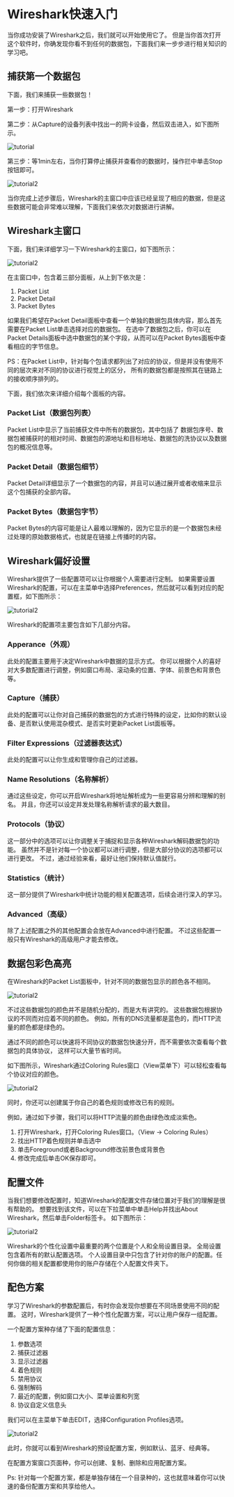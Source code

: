 # Wireshark快速入门

当你成功安装了Wireshark之后，我们就可以开始使用它了。
但是当你首次打开这个软件时，你确发现你看不到任何的数据包，下面我们来一步步进行相关知识的学习吧。

## 捕获第一个数据包

下面，我们来捕获一些数据包！

第一步：打开Wireshark

第二步：从Capture的设备列表中找出一的网卡设备，然后双击进入，如下图所示。

![tutorial](./picture/tutorial1.png)

第三步：等1min左右，当你打算停止捕获并查看你的数据时，操作拦中单击Stop按钮即可。

![tutorial2](./picture/tutorial2.png)

当你完成上述步骤后，Wireshark的主窗口中应该已经呈现了相应的数据，但是这些数据可能会非常难以理解，下面我们来依次对数据进行讲解。

## Wireshark主窗口

下面，我们来详细学习一下Wireshark的主窗口，如下图所示：

![tutorial2](./picture/tutorial3.png)

在主窗口中，包含着三部分面板，从上到下依次是：

1. Packet List
2. Packet Detail
3. Packet Bytes

如果我们希望在Packet Detail面板中查看一个单独的数据包具体内容，那么首先需要在Packet List单击选择对应的数据包。
在选中了数据包之后，你可以在Packet Details面板中选中数据包的某个字段，从而可以在Packet Bytes面板中查看相应的字节信息。

PS：在Packet List中，针对每个包请求都列出了对应的协议，但是并没有使用不同的层次来对不同的协议进行视觉上的区分，
所有的数据包都是按照其在链路上的接收顺序排列的。

下面，我们依次来详细介绍每个面板的内容。

### Packet List（数据包列表）

Packet List中显示了当前捕获文件中所有的数据包，其中包括了
数据包序号、数据包被捕获时的相对时间、数据包的源地址和目标地址、数据包的洗协议以及数据包的概况信息等。

### Packet Detail（数据包细节）

Packet Detail详细显示了一个数据包的内容，并且可以通过展开或者收缩来显示这个包捕获的全部内容。

### Packet Bytes（数据包字节）

Packet Bytes的内容可能是让人最难以理解的，因为它显示的是一个数据包未经过处理的原始数据格式，也就是在链接上传播时的内容。

## Wireshark偏好设置

Wireshark提供了一些配置项可以让你根据个人需要进行定制。
如果需要设置Wireshark的配置，可以在主菜单中选择Preferences，然后就可以看到对应的配置框，如下图所示：

![tutorial2](./picture/tutorial4.png)

Wireshark的配置项主要包含如下几部分内容。

### Apperance（外观）

此处的配置主要用于决定Wireshark中数据的显示方式。
你可以根据个人的喜好对大多数配置进行调整，例如窗口布局、滚动条的位置、字体、前景色和背景色等。

### Capture（捕获）

此处的配置可以让你对自己捕获的数据包的方式进行特殊的设定，比如你的默认设备、是否默认使用混杂模式、是否实时更新Packet List面板等。

### Filter Expressions（过滤器表达式）

此处的配置可以让你生成和管理你自己的过滤器。

### Name Resolutions（名称解析）

通过这些设定，你可以开启Wireshark将地址解析成为一些更容易分辨和理解的别名。
并且，你还可以设定并发处理名称解析请求的最大数目。

### Protocols（协议）

这一部分中的选项可以让你调整关于捕捉和显示各种Wireshark解码数据包的功能。
虽然并不是针对每一个协议都可以进行调整，但是大部分协议的选项都可以进行更改。
不过，通过经验来看，最好让他们保持默认值就行。

### Statistics（统计）

这一部分提供了Wireshark中统计功能的相关配置选项，后续会进行深入的学习。

### Advanced（高级）

除了上述配置之外的其他配置会会放在Advanced中进行配置。
不过这些配置一般只有Wireshark的高级用户才能去修改。


## 数据包彩色高亮

在Wireshark的Packet List面板中，针对不同的数据包显示的颜色各不相同。

![tutorial2](./picture/tutorial5.png)

不过这些数据包的颜色并不是随机分配的，而是大有讲究的。
这些数据包根据协议的不同而对应着不同的颜色。
例如，所有的DNS流量都是蓝色的，而HTTP流量的颜色都是绿色的。

通过不同的颜色可以快速将不同协议的数据包快速分开，而不需要依次查看每个数据包的具体协议，
这样可以大量节省时间。

如下图所示，Wireshark通过Coloring Rules窗口（View菜单下）可以轻松查看每个协议对应的颜色。

![tutorial2](./picture/tutorial6.png)

同时，你还可以创建属于你自己的着色规则或修改已有的规则。

例如，通过如下步骤，我们可以将HTTP流量的颜色由绿色改成淡紫色。

1. 打开Wireshark，打开Coloring Rules窗口。（View -> Coloring Rules）
2. 找出HTTP着色规则并单击选中
3. 单击Foreground或者Background修改前景色或背景色
4. 修改完成后单击OK保存即可。


## 配置文件

当我们想要修改配置时，知道Wireshark的配置文件存储位置对于我们的理解是很有帮助的。
想要找到该文件，可以在下拉菜单中单击Help并找出About Wireshark，然后单击Folder标签卡。
如下图所示：

![tutorial2](./picture/tutorial7.png)

Wireshark的个性化设置中最重要的两个位置是个人和全局设置目录。
全局设置包含着所有的默认配置选项。
个人设置目录中只包含了针对你的账户的配置。任何你做的相关配置都使用你的账户存储在个人配置文件夹下。


## 配色方案

学习了Wireshark的参数配置后，有时你会发现你想要在不同场景使用不同的配置。
这时，Wireshark提供了一种个性化配置方案，可以让用户保存一组配置。

一个配置方案种存储了下面的配置信息：

1. 参数选项
2. 捕获过滤器
3. 显示过滤器
4. 着色规则
5. 禁用协议
6. 强制解码
7. 最近的配置，例如窗口大小、菜单设置和列宽
8. 协议自定义信息头

我们可以在主菜单下单击EDIT，选择Configuration Profiles选项。

![tutorial2](./picture/tutorial8.png)

此时，你就可以看到Wireshark的预设配置方案，例如默认、蓝牙、经典等。

在配置方案窗口页面种，你可以创建、复制、删除和应用配置方案。

Ps: 针对每一个配置方案，都是单独存储在一个目录种的，这也就意味着你可以快速的备份配置方案和共享给他人。
